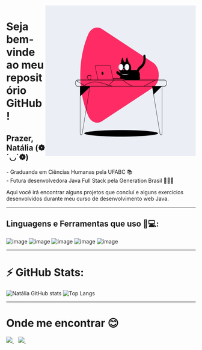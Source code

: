 <img align="right" width="400" height="400" src="https://github.com/sabinonatalia/sabinonatalia/blob/main/image_processing20200401-31608-jtqgjr.gif">

# Seja bem-vinde ao meu repositório GitHub!

## Prazer, Natália (❁´◡`❁)
 
 <p>
  - Graduanda em Ciências Humanas pela UFABC 📚 <br />
  - Futura desenvolvedora Java Full Stack pela Generation Brasil 👩🏿‍💻

Aqui você irá encontrar alguns projetos que concluí e alguns exercícios desenvolvidos durante meu curso de desenvolvimento web Java.
__________________________________________________________________________________________________________________________________________
## Linguagens e Ferramentas que uso 🚀💻:


![image](https://img.shields.io/badge/Java-ED8B00?style=for-the-badge&logo=java&logoColor=white)
![image](https://img.shields.io/badge/MySQL-00000F?style=for-the-badge&logo=mysql&logoColor=white)
![image](https://img.shields.io/badge/Eclipse-2C2255?style=for-the-badge&logo=eclipse&logoColor=white)
![image](https://img.shields.io/badge/HTML5-E34F26?style=for-the-badge&logo=html5&logoColor=white)
![image](https://img.shields.io/badge/Angular-DD0031?style=for-the-badge&logo=angular&logoColor=white)
__________________________________________________________________________________________________________________________________________
# ⚡ GitHub Stats:
<p align >

![Natália GitHub stats](https://github-readme-stats.vercel.app/api?username=sabinonatalia&show_icons=true&theme=highcontrast)
![Top Langs](https://github-readme-stats.vercel.app/api/top-langs/?username=sabinonatalia&show_icons=true&theme=highcontrast)

__________________________________________________________________________________________________________________________________________
# Onde me encontrar 😊
<p align>

  <a href="https://www.linkedin.com/in/nat%C3%A1lia-sabino/">
    <img src="https://img.shields.io/badge/LinkedIn-0077B5?style=for-the-badge&logo=linkedin&logoColor=white" />
  </a>&nbsp;&nbsp;
    <a href="https://www.instagram.com/nat_sabino">
    <img src="https://img.shields.io/badge/Instagram-E4405F?style=for-the-badge&logo=instagram&logoColor=white" />        
  </a>&nbsp;&nbsp;
  

